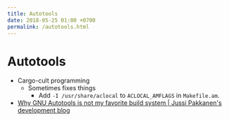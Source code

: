 ```yaml
---
title: Autotools
date: 2018-05-25 01:00 +0700
permalink: /autotools.html
---
```


# Autotools

- Cargo-cult programming
    - Sometimes fixes things
        - Add `-I /usr/share/aclocal` to `ACLOCAL_AMFLAGS` in `Makefile.am`.
- [Why GNU Autotools is not my favorite build system \| Jussi Pakkanen's development blog](http://voices.canonical.com/jussi.pakkanen/2011/09/13/autotools/)
